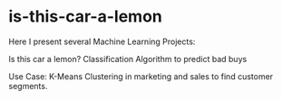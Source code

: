 # is-this-car-a-lemon
Here I present several Machine Learning Projects:

Is this car a lemon? Classification Algorithm to predict bad buys

Use Case: K-Means Clustering in marketing and sales to find customer segments.
